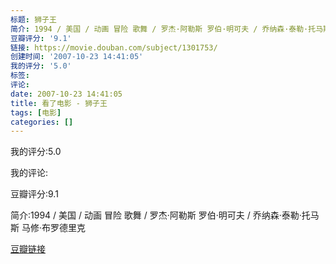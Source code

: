 ```yaml
---
标题: 狮子王
简介: 1994 / 美国 / 动画 冒险 歌舞 / 罗杰·阿勒斯 罗伯·明可夫 / 乔纳森·泰勒·托马斯 马修·布罗德里克
豆瓣评分: '9.1'
链接: https://movie.douban.com/subject/1301753/
创建时间: '2007-10-23 14:41:05'
我的评分: '5.0'
标签:
评论:
date: 2007-10-23 14:41:05
title: 看了电影 - 狮子王
tags: [电影]
categories: []
---
```


我的评分:5.0

我的评论:

豆瓣评分:9.1

简介:1994 / 美国 / 动画 冒险 歌舞 / 罗杰·阿勒斯 罗伯·明可夫 / 乔纳森·泰勒·托马斯 马修·布罗德里克

[豆瓣链接](https://movie.douban.com/subject/1301753/)


